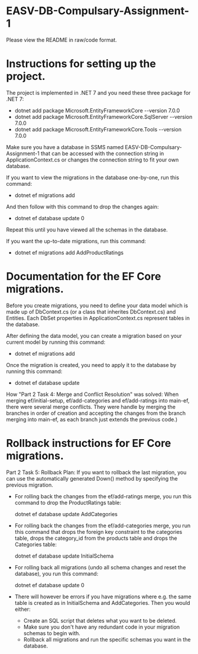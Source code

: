 # EASV-DB-Compulsary-Assignment-1
Please view the README in raw/code format.  

# Instructions for setting up the project.
The project is implemented in .NET 7 and you need these three package for .NET 7: 
- dotnet add package Microsoft.EntityFrameworkCore --version 7.0.0
- dotnet add package Microsoft.EntityFrameworkCore.SqlServer --version 7.0.0
- dotnet add package Microsoft.EntityFrameworkCore.Tools --version 7.0.0

Make sure you have a database in SSMS named EASV-DB-Compulsary-Assignment-1 that can be accessed with the connection string in ApplicationContext.cs
or changes the connection string to fit your own database. 

If you want to view the migrations in the database one-by-one, run this command: 

- dotnet ef migrations add <name-of-schema-you-want-to-apply>

And then follow with this command to drop the changes again:

- dotnet ef database update 0
  
Repeat this until you have viewed all the schemas in the database.

If you want the up-to-date migrations, run this command: 

- dotnet ef migrations add AddProductRatings

# Documentation for the EF Core migrations.
Before you create migrations, you need to define your data model which is made up of DbContext.cs (or a class that inherites DbContext.cs) and Entities. 
Each DbSet<TEntity> properties in ApplicationContext.cs represent tables in the database.

After defining the data model, you can create a migration based on your current model by running this command:
- dotnet ef migrations add <MigrationName>

Once the migration is created, you need to apply it to the database by running this command: 
- dotnet ef database update

How "Part 2 Task 4: Merge and Conflict Resolution" was solved: When merging ef/initial-setup, ef/add-categories and ef/add-ratings into main-ef, there were several merge conflicts. 
They were handle by merging the branches in order of creation and accepting the changes from the branch merging into main-ef, as each branch just extends the previous code.)

# Rollback instructions for EF Core migrations.
Part 2 Task 5: Rollback Plan: If you want to rollback the last migration, you can use the automatically generated Down() method by specifying the previous migration.
- For rolling back the changes from the ef/add-ratings merge, you run this command to drop the ProductRatings table:
  
    dotnet ef database update AddCategories
  
- For rolling back the changes from the ef/add-categories merge, you run this command that drops the foreign key constraint to the categories table,
  drops the category_id from the products table and drops the Categories table:
  
    dotnet ef database update InitialSchema
  
- For rolling back all migrations (undo all schema changes and reset the database), you run this command:
  
    dotnet ef database update 0
  
- There will however be errors if you have migrations where e.g. the same table is created as in InitialSchema and AddCategories. Then you would either:
  - Create an SQL script that deletes what you want to be deleted.
  - Make sure you don't have any redundant code in your migration schemas to begin with. 
  - Rollback all migrations and run the specific schemas you want in the database.
